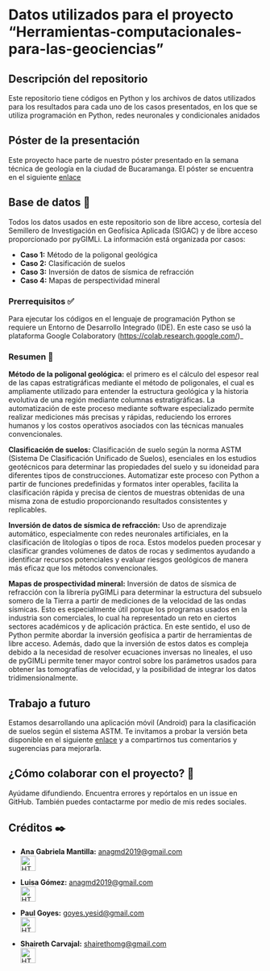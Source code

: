 # Datos utilizados para el proyecto “Herramientas-computacionales-para-las-geociencias”
## Descripción del repositorio
Este repositorio tiene códigos en Python y los archivos de datos utilizados para los resultados para cada uno de los casos presentados, en los que se utiliza programación en Python, redes neuronales y condicionales anidados

## Póster de la presentación
Este  proyecto hace parte de nuestro póster presentado en la semana técnica de geología en la ciudad de Bucaramanga. El póster se encuentra en el siguiente [enlace]()

## Base de datos 💾
Todos los datos usados en este repositorio son de libre acceso, cortesía del Semillero de Investigación en Geofísica Aplicada (SIGAC) y de libre acceso proporcionado por pyGIMLi.
La información está organizada por casos:

- **Caso 1:** Método de la poligonal geológica
- **Caso 2:** Clasificación de suelos
- **Caso 3:** Inversión de datos de sísmica de refracción
- **Caso 4:** Mapas de perspectividad mineral

### Prerrequisitos ✅
Para ejecutar los códigos en el lenguaje de programación Python se requiere un Entorno de Desarrollo Integrado (IDE). En este caso se usó la plataforma Google Colaboratory (https://colab.research.google.com/)_

### Resumen 📝

**Método de la poligonal geológica:** el primero es el cálculo del espesor real de las capas 
estratigráficas mediante el método de poligonales, el cual es ampliamente utilizado para 
entender la estructura geológica y la historia evolutiva de una región mediante columnas 
estratigráficas. La automatización de este proceso mediante software especializado permite 
realizar mediciones más precisas y rápidas, reduciendo los errores humanos y los costos 
operativos asociados con las técnicas manuales convencionales.

**Clasificación de suelos:** Clasificación de 
suelo según la norma ASTM (Sistema De Clasificación Unificado de Suelos), esenciales en 
los estudios geotécnicos para determinar las propiedades del suelo y su idoneidad para 
diferentes tipos de construcciones. Automatizar este proceso con Python a partir de funciones predefinidas y formatos inter operables, facilita la clasificación rápida y precisa de 
cientos de muestras obtenidas de una misma zona de estudio proporcionando resultados 
consistentes y replicables.

**Inversión de datos de sísmica de refracción:** Uso de aprendizaje automático, especialmente con 
redes neuronales artificiales, en la clasificación de litologías o tipos de roca. Estos modelos 
pueden procesar y clasificar grandes volúmenes de datos de rocas y sedimentos ayudando 
a identificar recursos potenciales y evaluar riesgos geológicos de manera más eficaz que 
los métodos convencionales.

**Mapas de prospectividad mineral:** Inversión de datos de sísmica de refracción con la 
librería pyGIMLi para determinar la estructura del subsuelo somero de la Tierra a partir de 
mediciones de la velocidad de las ondas sísmicas. Esto es especialmente útil porque los 
programas usados en la industria son comerciales, lo cual ha representado un reto en 
ciertos sectores académicos y de aplicación práctica. En este sentido, el uso de Python 
permite abordar la inversión geofísica a partir de herramientas de libre acceso. Además, 
dado que la inversión de estos datos es compleja debido a la necesidad de resolver 
ecuaciones inversas no lineales, el uso de pyGIMLi permite tener mayor control sobre los 
parámetros usados para obtener las tomografías de velocidad, y la posibilidad de integrar 
los datos tridimensionalmente.

## Trabajo a futuro
Estamos desarrollando una aplicación móvil (Android) para la clasificación de suelos según el sistema ASTM. Te invitamos a probar la versión beta disponible en el siguiente [enlace](https://drive.google.com/file/d/10VYncjQQ57FzZZzey6jx4vgmsbpbNH4k/view?usp=sharing) y a compartirnos tus comentarios y sugerencias para mejorarla.

## ¿Cómo colaborar con el proyecto? 🤝

Ayúdame difundiendo. Encuentra errores y repórtalos en un issue en GitHub. También puedes contactarme por medio de mis redes sociales.

## Créditos ✒️

* **Ana Gabriela Mantilla:** anagmd2019@gmail.com </br> <a href="https://www.linkedin.com/in/ana-gabriela-mantilla-24377a21a/">
  <img src="https://cdn-icons-png.flaticon.com/512/174/174857.png" alt="HTML tutorial" style="width:30px;height:30px;">
</a> </br>

* **Luisa Gómez:** anagmd2019@gmail.com </br> <a href="https://www.linkedin.com/search/results/all/?fetchDeterministicClustersOnly=true&heroEntityKey=urn%3Ali%3Afsd_profile%3AACoAAE07MuwBavSnoTThWkAInVc9Kk9Z5VFlwKg&keywords=luisa%20fernanda%20gómez&origin=RICH_QUERY_TYPEAHEAD_HISTORY&position=0&searchId=3b009915-2a49-49ad-9162-60c3cfa9b803&sid=9b*&spellCorrectionEnabled=true">
  <img src="https://cdn-icons-png.flaticon.com/512/174/174857.png" alt="HTML tutorial" style="width:30px;height:30px;">
</a> </br>

* **Paul Goyes:**   goyes.yesid@gmail.com </br> <a href="https://www.linkedin.com/in/paul-goyes-0212b810/">
  <img src="https://cdn-icons-png.flaticon.com/512/174/174857.png" alt="HTML tutorial" style="width:30px;height:30px;">
</a>

* **Shaireth Carvajal:** shairethomg@gmail.com </br> <a href="https://www.linkedin.com/in/shaireth-carvajal-073033173/">
  <img src="https://cdn-icons-png.flaticon.com/512/174/174857.png" alt="HTML tutorial" style="width:30px;height:30px;">
</a> </br>
